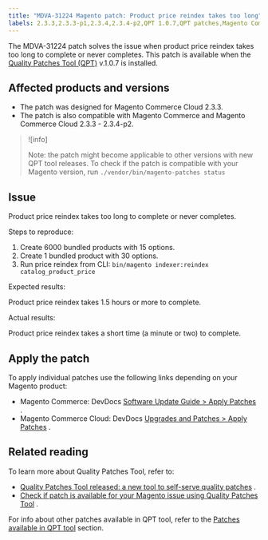 ```yaml
---
title: "MDVA-31224 Magento patch: Product price reindex takes too long"
labels: 2.3.3,2.3.3-p1,2.3.4,2.3.4-p2,QPT 1.0.7,QPT patches,Magento Commerce,Magento Commerce Cloud,price,product,reindex,support tools,time
---
```


The MDVA-31224 patch solves the issue when product price reindex takes too long to complete or never completes. This patch is available when the [Quality Patches Tool (QPT)](https://devdocs.magento.com/guides/v2.4/comp-mgr/patching.html#mqp) v.1.0.7 is installed.

## Affected products and versions

* The patch was designed for Magento Commerce Cloud 2.3.3.
* The patch is also compatible with Magento Commerce and Magento Commerce Cloud 2.3.3 - 2.3.4-p2.

>![info]
>
>Note: the patch might become applicable to other versions with new QPT tool releases. To check if the patch is compatible with your Magento version, run `./vendor/bin/magento-patches
    status` 

## Issue

Product price reindex takes too long to complete or never completes.

 <span class="wysiwyg-underline">Steps to reproduce:</span> 

1. Create 6000 bundled products with 15 options.
1. Create 1 bundled product with 30 options.
1. Run price reindex from CLI:     `bin/magento indexer:reindex catalog_product_price`     

 <span class="wysiwyg-underline">Expected results:</span> 

Product price reindex takes 1.5 hours or more to complete.

 <span class="wysiwyg-underline">Actual results:</span> 

Product price reindex takes a short time (a minute or two) to complete.

## Apply the patch

To apply individual patches use the following links depending on your Magento product:

* Magento Commerce: DevDocs [Software Update Guide > Apply Patches](https://devdocs.magento.com/guides/v2.4/comp-mgr/patching.html) .
* Magento Commerce Cloud: DevDocs [Upgrades and Patches > Apply Patches](https://devdocs.magento.com/cloud/project/project-patch.html) .

## Related reading

To learn more about Quality Patches Tool, refer to:

* [Quality Patches Tool released: a new tool to self-serve quality patches](https://support.magento.com/hc/en-us/articles/360047139492) .
* [Check if patch is available for your Magento issue using Quality Patches Tool](https://support.magento.com/hc/en-us/articles/360047125252) .

For info about other patches available in QPT tool, refer to the [Patches available in QPT tool](https://support.magento.com/hc/en-us/sections/360010506631-Patches-available-in-QPT-tool-) section.